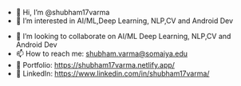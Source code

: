 - 👋 Hi, I’m @shubham17varma
- 👀 I’m interested in AI/ML,Deep Learning, NLP,CV and Android Dev
<!-- - 🌱 I’m currently learning ... -->
- 💞️ I’m looking to collaborate on AI/ML Deep Learning, NLP,CV and Android Dev
- 📫 How to reach me: shubham.varma@somaiya.edu
- 🔗 Portfolio: https://shubham17varma.netlify.app/
- 🔗 LinkedIn: https://www.linkedin.com/in/shubham17varma/

<!---
shubham17varma/shubham17varma is a ✨ special ✨ repository because its `README.md` (this file) appears on your GitHub profile.
You can click the Preview link to take a look at your changes.
--->
